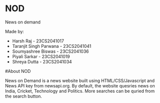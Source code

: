 # NOD
News on demand

Made by:
- Harsh Raj - 23CS2041017
- Taranjit Singh Parwana - 23CS2041041
- Soumyashree Biswas - 23CS2041036
- Piyali Sarkar - 23CS2041019
- Shreya Dutta - 23CS2041034

#About NOD

News on Demand is a news website built using HTML/CSS/Javascript and News API key from newsapi.org. 
By default, the website quesries news on India, Cricket, Technology and Politics.
More searches can be quried from the search button.

